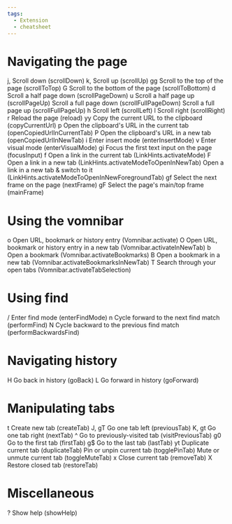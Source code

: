 ```yaml
---
tags:
  - Extension
  - cheatsheet
---
```

# Navigating the page
j, <c-e>		Scroll down (scrollDown)
k, <c-y>		Scroll up (scrollUp)
gg		Scroll to the top of the page (scrollToTop)
G		Scroll to the bottom of the page (scrollToBottom)
d		Scroll a half page down (scrollPageDown)
u		Scroll a half page up (scrollPageUp)
Scroll a full page down (scrollFullPageDown)
Scroll a full page up (scrollFullPageUp)
h		Scroll left (scrollLeft)
l		Scroll right (scrollRight)
r		Reload the page (reload)
yy		Copy the current URL to the clipboard (copyCurrentUrl)
p		Open the clipboard's URL in the current tab (openCopiedUrlInCurrentTab)
P		Open the clipboard's URL in a new tab (openCopiedUrlInNewTab)
i		Enter insert mode (enterInsertMode)
v		Enter visual mode (enterVisualMode)
gi		Focus the first text input on the page (focusInput)
f		Open a link in the current tab (LinkHints.activateMode)
F		Open a link in a new tab (LinkHints.activateModeToOpenInNewTab)
Open a link in a new tab & switch to it (LinkHints.activateModeToOpenInNewForegroundTab)
gf		Select the next frame on the page (nextFrame)
gF		Select the page's main/top frame (mainFrame)
# Using the vomnibar
o		Open URL, bookmark or history entry (Vomnibar.activate)
O		Open URL, bookmark or history entry in a new tab (Vomnibar.activateInNewTab)
b		Open a bookmark (Vomnibar.activateBookmarks)
B		Open a bookmark in a new tab (Vomnibar.activateBookmarksInNewTab)
T		Search through your open tabs (Vomnibar.activateTabSelection)
# Using find
/		Enter find mode (enterFindMode)
n		Cycle forward to the next find match (performFind)
N		Cycle backward to the previous find match (performBackwardsFind)
# Navigating history
H		Go back in history (goBack)
L		Go forward in history (goForward)
# Manipulating tabs
t		Create new tab (createTab)
J, gT		Go one tab left (previousTab)
K, gt		Go one tab right (nextTab)
^		Go to previously-visited tab (visitPreviousTab)
g0		Go to the first tab (firstTab)
g$		Go to the last tab (lastTab)
yt		Duplicate current tab (duplicateTab)
<a-p>		Pin or unpin current tab (togglePinTab)
<a-m>		Mute or unmute current tab (toggleMuteTab)
x		Close current tab (removeTab)
X		Restore closed tab (restoreTab)
# Miscellaneous
?		Show help (showHelp)